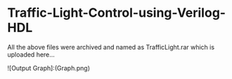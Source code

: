 # Traffic-Light-Control-using-Verilog-HDL

All the above files were archived and named as TrafficLight.rar which is uploaded here...

![Output Graph]:(Graph.png)
